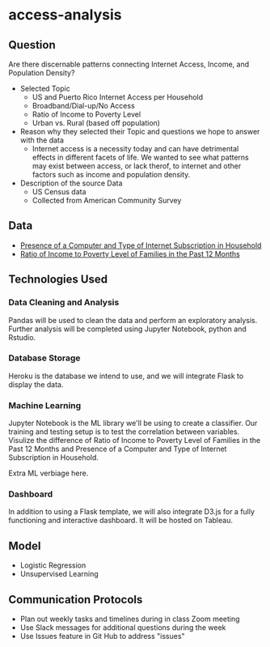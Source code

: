 # access-analysis

## Question

Are there discernable patterns connecting Internet Access, Income, and Population Density?
- Selected Topic
  - US and Puerto Rico Internet Access per Household
  - Broadband/Dial-up/No Access
  - Ratio of Income to Poverty Level
  - Urban vs. Rural (based off population)
- Reason why they selected their Topic and questions we hope to answer with the data
  - Internet access is a necessity today and can have detrimental effects in different facets of life. We wanted to see what patterns may exist between access, or lack therof, to internet and other factors such as income and population density.
- Description of the source Data
  - US Census data
  - Collected from American Community Survey

## Data
- [Presence of a Computer and Type of Internet Subscription in Household](https://data.census.gov/cedsci/table?q=internet%20access&g=0100000US%240500000&y=2018&d=ACS%201-Year%20Estimates%20Detailed%20Tables&tid=ACSDT1Y2018.B28003)
- [Ratio of Income to Poverty Level of Families in the Past 12 Months](https://data.census.gov/cedsci/table?q=income%20level&g=0100000US%240500000&y=2018&d=ACS%201-Year%20Estimates%20Detailed%20Tables)


## Technologies Used
### Data Cleaning and Analysis
Pandas will be used to clean the data and perform an exploratory analysis. Further analysis will be completed using Jupyter Notebook, python and Rstudio.

### Database Storage
Heroku is the database we intend to use, and we will integrate Flask to display the data.

### Machine Learning
Jupyter Notebook is the ML library we'll be using to create a classifier. Our training and testing setup is to test the correlation between variables. Visulize the difference of Ratio of Income to Poverty Level of Families in the Past 12 Months and Presence of a Computer and Type of Internet Subscription in Household.

Extra ML verbiage here.

### Dashboard
In addition to using a Flask template, we will also integrate D3.js for a fully functioning and interactive dashboard. It will be hosted on Tableau.

## Model
- Logistic Regression
- Unsupervised Learning

## Communication Protocols
- Plan out weekly tasks and timelines during in class Zoom meeting
- Use Slack messages for additional questions during the week
- Use Issues feature in Git Hub to address "issues"
